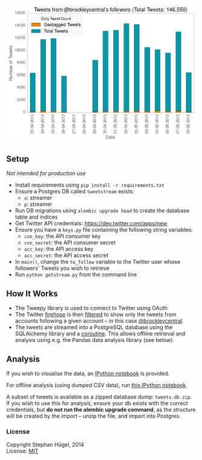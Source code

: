 [![Tweets by day](example.png "Tweets per Day")](http://nbviewer.ipython.org/urls/raw.github.com/urschrei/tweetstodb/master/visualise_tweets_csv.ipynb "IPython Notebook viewer")

## Setup
*Not intended for production use*

- Install requirements using `pip install -r requirements.txt`
- Ensure a Postgres DB called `tweetstream` exists:
    - `u`: streamer
    - `p`: streamer
- Run DB migrations using `alembic upgrade head` to create the database table and indices
- Get Twitter API credentials: https://dev.twitter.com/apps/new
- Ensure you have a `keys.py` file containing the following string variables:
    - `con_key`: the API consumer key
    - `con_secret`: the API consumer secret
    - `acc_key`: the API access key
    - `acc_secret`: the API access secret
- In `main()`, change the `to_follow` variable to the Twitter user whose followers' Tweets you wish to retrieve
- Run `python getstream.py` from the command line

## How It Works
- The Tweepy library is used to connect to Twitter using OAuth
- The Twitter [firehose](https://dev.twitter.com/streaming/firehose) is then [filtered](https://github.com/urschrei/tweetstodb/blob/master/getstream.py#L98-114) to show only the tweets from accounts following a given account – in this case [@brockleycentral](https://twitter.com/brockleycentral).
- The tweets are streamed into a PostgreSQL database using the SQLAlchemy library and a [coroutine](https://github.com/urschrei/tweetstodb/blob/master/getstream.py#L56-76). This allows offline retrieval and analysis using e.g. the Pandas data analysis library (see below).

## Analysis
If you wish to visualise the data, an [IPython notebook](http://nbviewer.ipython.org/urls/github.com/urschrei/tweetstodb/raw/master/visualise_tweets.ipynb) is provided.

For offline analysis (using dumped CSV data), run [this IPython notebook](http://nbviewer.ipython.org/urls/github.com/urschrei/tweetstodb/raw/master/visualise_tweets_csv.ipynb).

A subset of tweets is available as a zipped database dump: `tweets.db.zip`. If you wish to use this for analysis, ensure your db exists with the correct credentials, but **do not run the alembic upgrade command**, as the structure will be created by the import – unzip the file, and import into Postgres.

### License
Copyright Stephan Hügel, 2014  
License: [MIT](license.txt)
